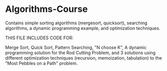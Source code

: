 # Algorithms-Course
Contains simple sorting algorithms (mergesort, quicksort), searching algorithms, a dynamic programming example, and optimization techniques.

THIS FILE INCLUDES CODE FOR:

Merge Sort,
Quick Sort,
Pattern Searching,
"N choose K",
A dynamic programming solution for the Rod Cutting Problem,
and 3 solutions using different optimization techniques (recursion, memoization, tabulation) to the "Most Pebbles on a Path" problem.
